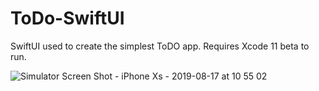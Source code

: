 # ToDo-SwiftUI
SwiftUI used to create the simplest ToDO app. 
Requires Xcode 11 beta to run. 

![Simulator Screen Shot - iPhone Xs - 2019-08-17 at 10 55 02](https://user-images.githubusercontent.com/42477897/63209234-72a1f480-c0de-11e9-836a-904530555281.png)

